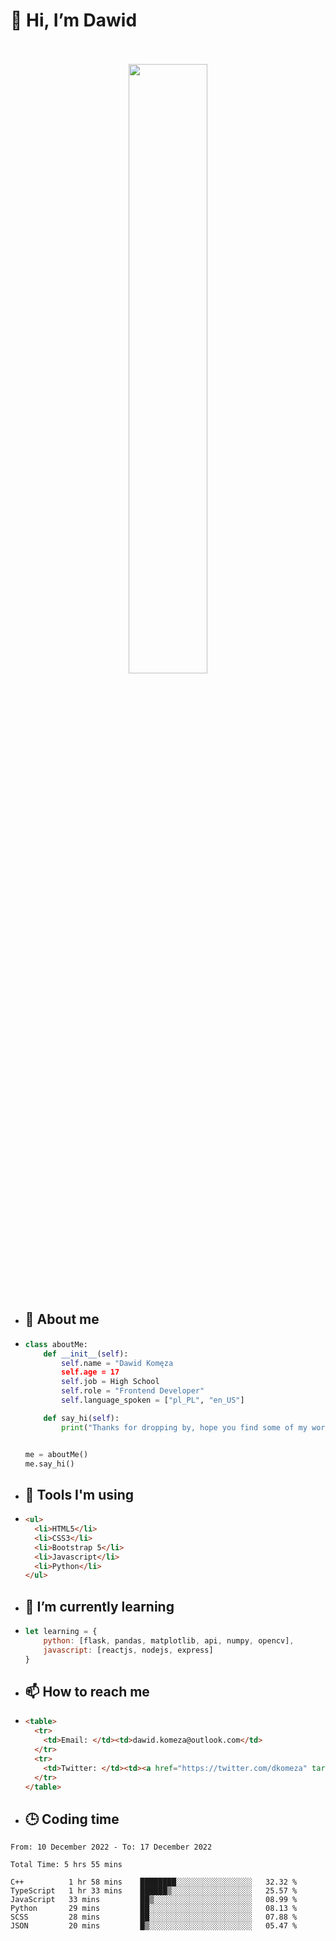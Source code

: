 <h1>👋 Hi, I’m Dawid</h1>
<p align="center">
   <br>
   <br>
   <img src="https://user-images.githubusercontent.com/106035813/169717090-b330e670-ddca-48c9-8b2d-2290dfb78111.png" width="50%">
   <br>
   <br>
</p>



- <h2>💁 About me</h2>
- ```Python
  class aboutMe:
      def __init__(self):
          self.name = "Dawid Komęza
          self.age = 17
          self.job = High School
          self.role = "Frontend Developer"
          self.language_spoken = ["pl_PL", "en_US"]

      def say_hi(self):
          print("Thanks for dropping by, hope you find some of my work interesting.")


  me = aboutMe()
  me.say_hi()
  ```
  
- <h2>🔨 Tools I'm using</h2>
- ```html
  <ul>
    <li>HTML5</li>
    <li>CSS3</li>
    <li>Bootstrap 5</li>
    <li>Javascript</li>
    <li>Python</li>
  </ul>
  
- <h2>🌱 I’m currently learning</h2>
- ```javascript
  let learning = {
      python: [flask, pandas, matplotlib, api, numpy, opencv],
      javascript: [reactjs, nodejs, express]
  }
  ```
  
- <h2>📫 How to reach me</h2>
- ```html
  <table>
    <tr>
      <td>Email: </td><td>dawid.komeza@outlook.com</td>
    </tr>
    <tr>
      <td>Twitter: </td><td><a href="https://twitter.com/dkomeza" target="_blank">@dkomeza</a></td>
    </tr>
  </table>
  
- <h2>🕒 Coding time</h2>
<!--START_SECTION:waka-->

```text
From: 10 December 2022 - To: 17 December 2022

Total Time: 5 hrs 55 mins

C++          1 hr 58 mins    ████████░░░░░░░░░░░░░░░░░   32.32 %
TypeScript   1 hr 33 mins    ██████▒░░░░░░░░░░░░░░░░░░   25.57 %
JavaScript   33 mins         ██▒░░░░░░░░░░░░░░░░░░░░░░   08.99 %
Python       29 mins         ██░░░░░░░░░░░░░░░░░░░░░░░   08.13 %
SCSS         28 mins         ██░░░░░░░░░░░░░░░░░░░░░░░   07.88 %
JSON         20 mins         █▒░░░░░░░░░░░░░░░░░░░░░░░   05.47 %
```

<!--END_SECTION:waka-->

